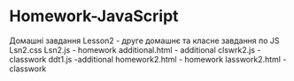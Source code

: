 # Homework-JavaScript
Домашні завдання
Lesson2 - друге домашнє та класне завдання по JS
Lsn2.css
Lsn2.js - homework
additional.html - additional
clswrk2.js - classwork
ddt1.js -additional
homework2.html - homework
lasswork2.html - classwork
